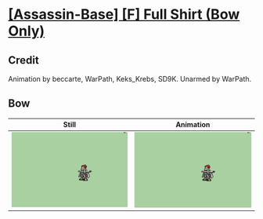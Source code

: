 # [\[Assassin-Base\] \[F\] Full Shirt \(Bow Only\)](../)

## Credit

Animation by beccarte, WarPath, Keks_Krebs, SD9K.
Unarmed by WarPath.
	
## Bow

| Still | Animation |
| :---: | :-------: |
| ![Bow still](./Bow_000.png) | ![Bow animation](./Bow.gif) |
